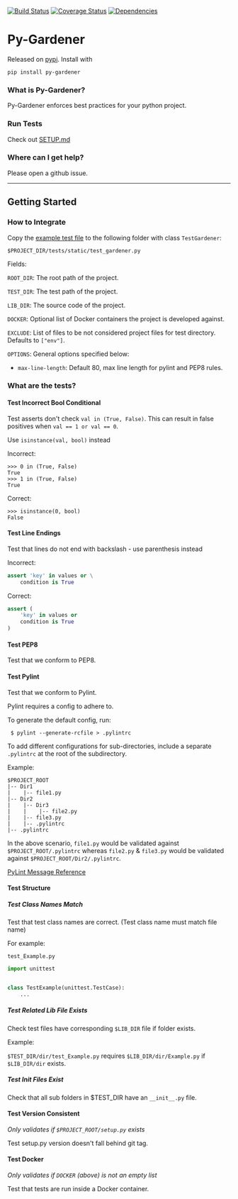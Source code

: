 [![Build Status](https://img.shields.io/travis/loopmediagroup/py-gardener/master.svg)](https://travis-ci.org/loopmediagroup/py-gardener)
[![Coverage Status](https://coveralls.io/repos/github/loopmediagroup/py-gardener/badge.svg?branch=master)](https://coveralls.io/github/loopmediagroup/py-gardener?branch=master)
[![Dependencies](https://pyup.io/repos/github/loopmediagroup/py-gardener/shield.svg?t=1518818417448)](https://pyup.io)

# Py-Gardener

Released on [pypi](https://pypi.python.org/pypi/Py-Gardener). Install with

`pip install py-gardener`

### What is Py-Gardener?

Py-Gardener enforces best practices for your python project.

### Run Tests

Check out [SETUP.md](SETUP.md)

### Where can I get help?

Please open a github issue.

-------------------

## Getting Started

### How to Integrate


Copy the [example test file](tests/test_StaticTestBase.py) to the following folder with class `TestGardener`:

`$PROJECT_DIR/tests/static/test_gardener.py`

Fields:

`ROOT_DIR`: The root path of the project.

`TEST_DIR`: The test path of the project.

`LIB_DIR`: The source code of the project.

`DOCKER`: Optional list of Docker containers the project is developed against.

`EXCLUDE`: List of files to be not considered project files for test directory. Defaults to `["env"]`.

`OPTIONS`: General options specified below:

* `max-line-length`: Default 80, max line length for pylint and PEP8 rules.

### What are the tests?

#### Test Incorrect Bool Conditional

Test asserts don't check `val in (True, False)`. This can result in false positives when `val == 1 or val == 0`.

Use `isinstance(val, bool)` instead

Incorrect:

    >>> 0 in (True, False)
    True
    >>> 1 in (True, False)
    True

Correct:

    >>> isinstance(0, bool)
    False


#### Test Line Endings

Test that lines do not end with backslash - use parenthesis instead

Incorrect:
```python
assert 'key' in values or \
    condition is True
```

Correct:
```python
assert (
    'key' in values or
    condition is True
)
```

#### Test PEP8

Test that we conform to PEP8.

#### Test Pylint

Test that we conform to Pylint.

Pylint requires a config to adhere to. 

To generate the default config, run:

     $ pylint --generate-rcfile > .pylintrc

To add different configurations for sub-directories, include a separate `.pylintrc` at the root of the subdirectory.

Example: 

```
$PROJECT_ROOT
|-- Dir1
|    |-- file1.py
|-- Dir2
|    |-- Dir3
|    |    |-- file2.py
|    |-- file3.py
|    |-- .pylintrc
|-- .pylintrc
```

In the above scenario, `file1.py` would be validated against `$PROJECT_ROOT/.pylintrc` whereas `file2.py` & `file3.py` would be validated against `$PROJECT_ROOT/Dir2/.pylintrc`.

[PyLint Message Reference](http://pylint-messages.wikidot.com/all-codes)

#### Test Structure

##### Test Class Names Match

Test that test class names are correct. (Test class name must match file name)

For example:

`test_Example.py`
```python
import unittest


class TestExample(unittest.TestCase):
    ...
```

##### Test Related Lib File Exists

Check test files have corresponding `$LIB_DIR` file if folder exists.

Example:

`$TEST_DIR/dir/test_Example.py` requires `$LIB_DIR/dir/Example.py` if `$LIB_DIR/dir` exists.

##### Test Init Files Exist

Check that all sub folders in $TEST_DIR have an `__init__.py` file.

#### Test Version Consistent

*_Only validates if `$PROJECT_ROOT/setup.py` exists_*

Test setup.py version doesn't fall behind git tag.

#### Test Docker

*_Only validates if `DOCKER` (above) is not an empty list_*

Test that tests are run inside a Docker container.
